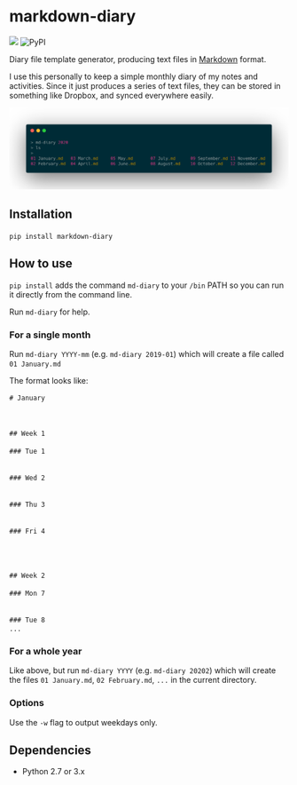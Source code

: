 # markdown-diary

![](https://github.com/skhg/markdown-diary/workflows/.github/workflows/branch-builds.yml/badge.svg?branch=master) ![PyPI](https://img.shields.io/pypi/v/markdown-diary)

Diary file template generator, producing text files in [Markdown](https://en.wikipedia.org/wiki/Markdown) format.

I use this personally to keep a simple monthly diary of my notes and activities. Since it just produces a series of text files, they can be stored in something like Dropbox, and synced everywhere easily. 

![Screenshot of typical usage](screenshot.png)

## Installation
`pip install markdown-diary`

## How to use

`pip install` adds the command `md-diary` to your `/bin` PATH so you can run it directly from the command line.

Run `md-diary` for help.

### For a single month
Run `md-diary YYYY-mm` (e.g. `md-diary 2019-01`) which will create a file called `01 January.md`

The format looks like:

```
# January



## Week 1

### Tue 1


### Wed 2


### Thu 3


### Fri 4




## Week 2

### Mon 7


### Tue 8
...
```

### For a whole year

Like above, but run `md-diary YYYY` (e.g. `md-diary 20202`) which will create the files `01 January.md`, `02 February.md`, `...` in the current directory. 

### Options
Use the `-w` flag to output weekdays only.

## Dependencies

* Python 2.7 or 3.x
